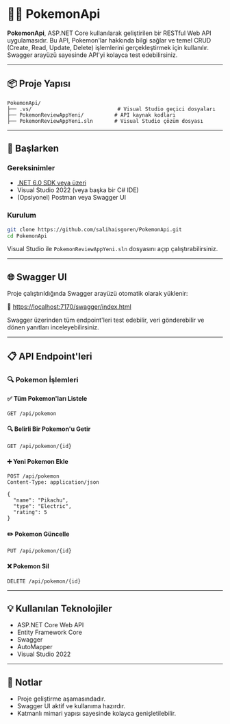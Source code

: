 # 🐱‍🏍 PokemonApi

**PokemonApi**, ASP.NET Core kullanılarak geliştirilen bir RESTful Web API uygulamasıdır. Bu API, Pokemon'lar hakkında bilgi sağlar ve temel CRUD (Create, Read, Update, Delete) işlemlerini gerçekleştirmek için kullanılır. Swagger arayüzü sayesinde API'yi kolayca test edebilirsiniz.

---

## 📦 Proje Yapısı

```
PokemonApi/
├── .vs/                            # Visual Studio geçici dosyaları
├── PokemonReviewAppYeni/          # API kaynak kodları
├── PokemonReviewAppYeni.sln       # Visual Studio çözüm dosyası
```

---

## 🚀 Başlarken

### Gereksinimler

- [.NET 6.0 SDK veya üzeri](https://dotnet.microsoft.com/en-us/download)
- Visual Studio 2022 (veya başka bir C# IDE)
- (Opsiyonel) Postman veya Swagger UI

### Kurulum

```bash
git clone https://github.com/salihaisgoren/PokemonApi.git
cd PokemonApi
```

Visual Studio ile `PokemonReviewAppYeni.sln` dosyasını açıp çalıştırabilirsiniz.

---

## 🌐 Swagger UI

Proje çalıştırıldığında Swagger arayüzü otomatik olarak yüklenir:

🔗 [https://localhost:7170/swagger/index.html](https://localhost:7170/swagger/index.html)

Swagger üzerinden tüm endpoint'leri test edebilir, veri gönderebilir ve dönen yanıtları inceleyebilirsiniz.

---

## 📋 API Endpoint'leri

### 🔍 Pokemon İşlemleri

#### ✅ Tüm Pokemon'ları Listele
```
GET /api/pokemon
```

#### 🔍 Belirli Bir Pokemon'u Getir
```
GET /api/pokemon/{id}
```

#### ➕ Yeni Pokemon Ekle
```
POST /api/pokemon
Content-Type: application/json

{
  "name": "Pikachu",
  "type": "Electric",
  "rating": 5
}
```

#### ✏️ Pokemon Güncelle
```
PUT /api/pokemon/{id}
```

#### ❌ Pokemon Sil
```
DELETE /api/pokemon/{id}
```

---

## 💡 Kullanılan Teknolojiler

- ASP.NET Core Web API
- Entity Framework Core
- Swagger 
- AutoMapper 
- Visual Studio 2022

---

## 📌 Notlar

- Proje geliştirme aşamasındadır.
- Swagger UI aktif ve kullanıma hazırdır.
- Katmanlı mimari yapısı sayesinde kolayca genişletilebilir.




